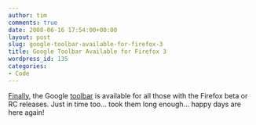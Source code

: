 ```yaml
---
author: tim
comments: true
date: 2008-06-16 17:54:00+00:00
layout: post
slug: google-toolbar-available-for-firefox-3
title: Google Toolbar Available for Firefox 3
wordpress_id: 135
categories:
- Code
---
```


[Finally](http://blogoscoped.com/archive/2008-06-16.html#n62), the Google [toolbar](http://toolbar.google.com/) is available for all those with the Firefox beta or RC releases.  Just in time too... took them long enough... happy days are here again!
